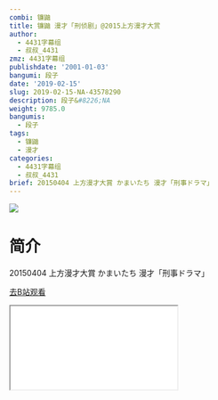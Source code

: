 ```yaml
---
combi: 镰鼬
title: 镰鼬 漫才「刑侦剧」@2015上方漫才大赏
author:
  - 4431字幕组
  - 叔叔_4431
zmz: 4431字幕组
publishdate: '2001-01-03'
bangumi: 段子
date: '2019-02-15'
slug: 2019-02-15-NA-43578290
description: 段子&#8226;NA
weight: 9785.0
bangumis:
  - 段子
tags:
  - 镰鼬
  - 漫才
categories:
  - 4431字幕组
  - 叔叔_4431
brief: 20150404 上方漫才大賞 かまいたち 漫才「刑事ドラマ」
---
```

![](https://i.imgur.com/CEGYgnn.jpg)
# 简介  
20150404 上方漫才大賞
かまいたち 漫才「刑事ドラマ」  

[去B站观看](https://www.bilibili.com/video/av43578290/)
<div class ="resp-container"><iframe class="testiframe" src="//player.bilibili.com/player.html?aid=43578290"", scrolling="no", allowfullscreen="true" > </iframe></div> 
